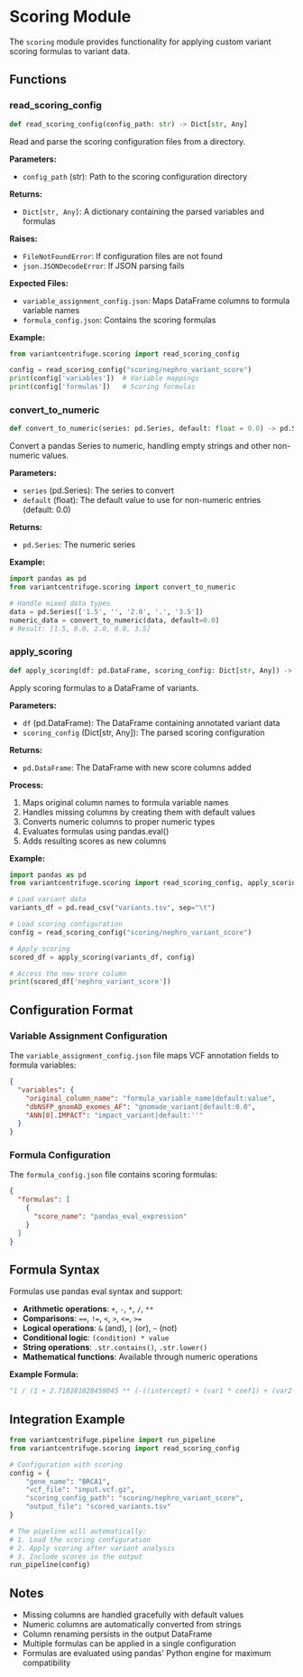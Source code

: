 # Scoring Module

The `scoring` module provides functionality for applying custom variant scoring formulas to variant data.

## Functions

### read_scoring_config

```python
def read_scoring_config(config_path: str) -> Dict[str, Any]
```

Read and parse the scoring configuration files from a directory.

**Parameters:**
- `config_path` (str): Path to the scoring configuration directory

**Returns:**
- `Dict[str, Any]`: A dictionary containing the parsed variables and formulas

**Raises:**
- `FileNotFoundError`: If configuration files are not found
- `json.JSONDecodeError`: If JSON parsing fails

**Expected Files:**
- `variable_assignment_config.json`: Maps DataFrame columns to formula variable names
- `formula_config.json`: Contains the scoring formulas

**Example:**
```python
from variantcentrifuge.scoring import read_scoring_config

config = read_scoring_config("scoring/nephro_variant_score")
print(config['variables'])  # Variable mappings
print(config['formulas'])   # Scoring formulas
```

### convert_to_numeric

```python
def convert_to_numeric(series: pd.Series, default: float = 0.0) -> pd.Series
```

Convert a pandas Series to numeric, handling empty strings and other non-numeric values.

**Parameters:**
- `series` (pd.Series): The series to convert
- `default` (float): The default value to use for non-numeric entries (default: 0.0)

**Returns:**
- `pd.Series`: The numeric series

**Example:**
```python
import pandas as pd
from variantcentrifuge.scoring import convert_to_numeric

# Handle mixed data types
data = pd.Series(['1.5', '', '2.0', '.', '3.5'])
numeric_data = convert_to_numeric(data, default=0.0)
# Result: [1.5, 0.0, 2.0, 0.0, 3.5]
```

### apply_scoring

```python
def apply_scoring(df: pd.DataFrame, scoring_config: Dict[str, Any]) -> pd.DataFrame
```

Apply scoring formulas to a DataFrame of variants.

**Parameters:**
- `df` (pd.DataFrame): The DataFrame containing annotated variant data
- `scoring_config` (Dict[str, Any]): The parsed scoring configuration

**Returns:**
- `pd.DataFrame`: The DataFrame with new score columns added

**Process:**
1. Maps original column names to formula variable names
2. Handles missing columns by creating them with default values
3. Converts numeric columns to proper numeric types
4. Evaluates formulas using pandas.eval()
5. Adds resulting scores as new columns

**Example:**
```python
import pandas as pd
from variantcentrifuge.scoring import read_scoring_config, apply_scoring

# Load variant data
variants_df = pd.read_csv("variants.tsv", sep="\t")

# Load scoring configuration
config = read_scoring_config("scoring/nephro_variant_score")

# Apply scoring
scored_df = apply_scoring(variants_df, config)

# Access the new score column
print(scored_df['nephro_variant_score'])
```

## Configuration Format

### Variable Assignment Configuration

The `variable_assignment_config.json` file maps VCF annotation fields to formula variables:

```json
{
  "variables": {
    "original_column_name": "formula_variable_name|default:value",
    "dbNSFP_gnomAD_exomes_AF": "gnomade_variant|default:0.0",
    "ANN[0].IMPACT": "impact_variant|default:''"
  }
}
```

### Formula Configuration

The `formula_config.json` file contains scoring formulas:

```json
{
  "formulas": [
    {
      "score_name": "pandas_eval_expression"
    }
  ]
}
```

## Formula Syntax

Formulas use pandas eval syntax and support:

- **Arithmetic operations**: `+`, `-`, `*`, `/`, `**`
- **Comparisons**: `==`, `!=`, `<`, `>`, `<=`, `>=`
- **Logical operations**: `&` (and), `|` (or), `~` (not)
- **Conditional logic**: `(condition) * value`
- **String operations**: `.str.contains()`, `.str.lower()`
- **Mathematical functions**: Available through numeric operations

**Example Formula:**
```python
"1 / (1 + 2.718281828459045 ** (-((intercept) + (var1 * coef1) + (var2 * coef2))))"
```

## Integration Example

```python
from variantcentrifuge.pipeline import run_pipeline
from variantcentrifuge.scoring import read_scoring_config

# Configuration with scoring
config = {
    "gene_name": "BRCA1",
    "vcf_file": "input.vcf.gz",
    "scoring_config_path": "scoring/nephro_variant_score",
    "output_file": "scored_variants.tsv"
}

# The pipeline will automatically:
# 1. Load the scoring configuration
# 2. Apply scoring after variant analysis
# 3. Include scores in the output
run_pipeline(config)
```

## Notes

- Missing columns are handled gracefully with default values
- Numeric columns are automatically converted from strings
- Column renaming persists in the output DataFrame
- Multiple formulas can be applied in a single configuration
- Formulas are evaluated using pandas' Python engine for maximum compatibility